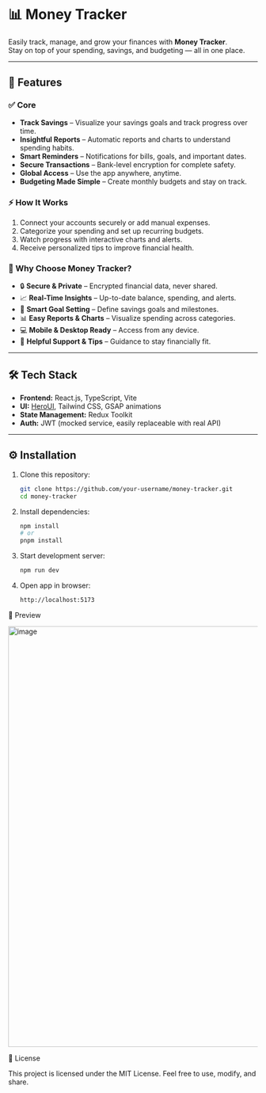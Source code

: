 # 📊 Money Tracker

Easily track, manage, and grow your finances with **Money Tracker**.  
Stay on top of your spending, savings, and budgeting — all in one place.

---

## 🚀 Features

### ✅ Core

- **Track Savings** – Visualize your savings goals and track progress over time.
- **Insightful Reports** – Automatic reports and charts to understand spending habits.
- **Smart Reminders** – Notifications for bills, goals, and important dates.
- **Secure Transactions** – Bank-level encryption for complete safety.
- **Global Access** – Use the app anywhere, anytime.
- **Budgeting Made Simple** – Create monthly budgets and stay on track.

### ⚡ How It Works

1. Connect your accounts securely or add manual expenses.
2. Categorize your spending and set up recurring budgets.
3. Watch progress with interactive charts and alerts.
4. Receive personalized tips to improve financial health.

### 🌟 Why Choose Money Tracker?

- 🔒 **Secure & Private** – Encrypted financial data, never shared.
- 📈 **Real-Time Insights** – Up-to-date balance, spending, and alerts.
- 🎯 **Smart Goal Setting** – Define savings goals and milestones.
- 📊 **Easy Reports & Charts** – Visualize spending across categories.
- 💻 **Mobile & Desktop Ready** – Access from any device.
- 🤝 **Helpful Support & Tips** – Guidance to stay financially fit.

---

## 🛠️ Tech Stack

- **Frontend:** React.js, TypeScript, Vite
- **UI:** [HeroUI](https://www.heroui.com/), Tailwind CSS, GSAP animations
- **State Management:** Redux Toolkit
- **Auth:** JWT (mocked service, easily replaceable with real API)

---

## ⚙️ Installation

1. Clone this repository:

   ```bash
   git clone https://github.com/your-username/money-tracker.git
   cd money-tracker

   ```

2. Install dependencies:
   ```bash
   npm install
   # or 
   pnpm install
   ```
3. Start development server:
   ```bash
   npm run dev
   ```
4. Open app in browser:

   ```bash
   http://localhost:5173
   ```

📸 Preview

<img width="1783" height="850" alt="image" src="https://github.com/user-attachments/assets/8ca73ffd-5d8d-488b-b0ef-b3a48f693163" />

📝 License

This project is licensed under the MIT License.
Feel free to use, modify, and share.
